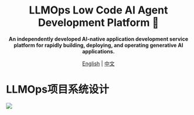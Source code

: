 <div align="center">

# LLMOps Low Code AI Agent Development Platform 🚀
<strong>An independently developed AI-native application development service platform for rapidly building, deploying, and operating generative AI applications. </strong>

[English](README_EN.md) | [中文](README.md)
</div>

# LLMOps项目系统设计
![](https://cdniy.com/xiaoyao/i/2025/07/22/dsw.png)

